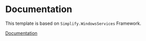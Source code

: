 # Documentation

This template is based on `Simplify.WindowsServices` Framework.

[Documentation](https://github.com/SimplifyNet/Simplify/wiki/Simplify.WindowsServices)